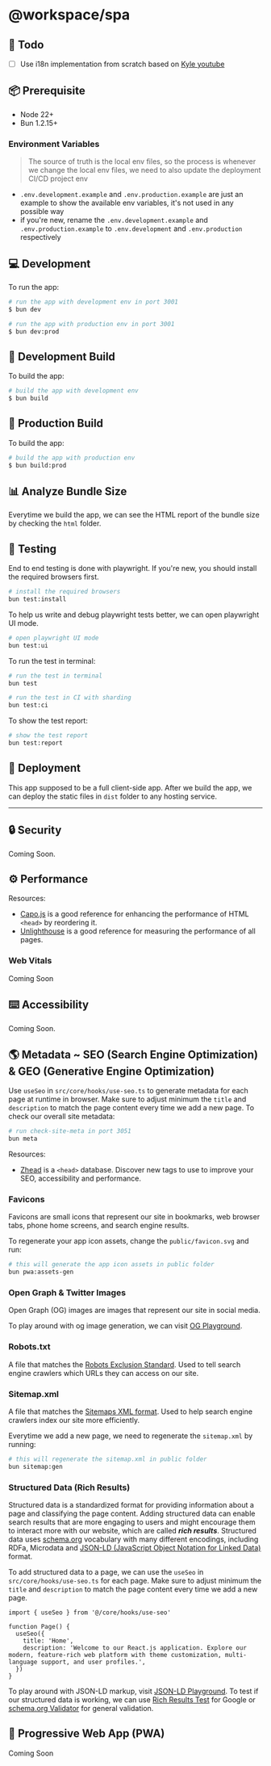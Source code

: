 # @workspace/spa

## 🎯 Todo

- [ ] Use i18n implementation from scratch based on [Kyle youtube](https://www.youtube.com/watch?v=VbZVx13b2oY&t=1160s)

## 📦 Prerequisite

- Node 22+
- Bun 1.2.15+

### Environment Variables

> The source of truth is the local env files, so the process is whenever we change the local env files, we need to also update the deployment CI/CD project env

- `.env.development.example` and `.env.production.example` are just an example to show the available env variables, it's not used in any possible way
- if you're new, rename the `.env.development.example` and `.env.production.example` to `.env.development` and `.env.production` respectively

## 💻 Development

To run the app:

```bash
# run the app with development env in port 3001
$ bun dev

# run the app with production env in port 3001
$ bun dev:prod
```

## 🔨 Development Build

To build the app:

```bash
# build the app with development env
$ bun build
```

## 🔨 Production Build

To build the app:

```bash
# build the app with production env
$ bun build:prod
```

## 📊 Analyze Bundle Size

Everytime we build the app, we can see the HTML report of the bundle size by checking the `html` folder.

## 🧪 Testing

End to end testing is done with playwright. If you're new, you should install the required browsers first.

```bash
# install the required browsers
bun test:install
```

To help us write and debug playwright tests better, we can open playwright UI mode.

```bash
# open playwright UI mode
bun test:ui
```

To run the test in terminal:

```bash
# run the test in terminal
bun test

# run the test in CI with sharding
bun test:ci
```

To show the test report:

```bash
# show the test report
bun test:report
```

## 🚀 Deployment

This app supposed to be a full client-side app. After we build the app, we can deploy the static files in `dist` folder to any hosting service.

---

## 🔒 Security

Coming Soon.

## ⚙️ Performance

Resources:

- [Capo.js](https://rviscomi.github.io/capo.js/) is a good reference for enhancing the performance of HTML `<head>` by reordering it.
- [Unlighthouse](https://unlighthouse.dev/) is a good reference for measuring the performance of all pages.

### Web Vitals

Coming Soon

## ⌨️ Accessibility

Coming Soon.

## 🌎 Metadata ~ SEO (Search Engine Optimization) & GEO (Generative Engine Optimization)

Use `useSeo` in `src/core/hooks/use-seo.ts` to generate metadata for each page at runtime in browser. Make sure to adjust minimum the `title` and `description` to match the page content every time we add a new page. To check our overall site metadata:

```bash
# run check-site-meta in port 3051
bun meta
```

Resources:

- [Zhead](https://zhead.dev/) is a `<head>` database. Discover new tags to use to improve your SEO, accessibility and performance.

### Favicons

Favicons are small icons that represent our site in bookmarks, web browser tabs, phone home screens, and search engine results.

To regenerate your app icon assets, change the `public/favicon.svg` and run:

```bash
# this will generate the app icon assets in public folder
bun pwa:assets-gen
```

### Open Graph & Twitter Images

Open Graph (OG) images are images that represent our site in social media.

To play around with og image generation, we can visit [OG Playground](https://og-playground.vercel.app/).

### Robots.txt

A file that matches the [Robots Exclusion Standard](https://en.wikipedia.org/wiki/Robots.txt#Standard). Used to tell search engine crawlers which URLs they can access on our site.

### Sitemap.xml

A file that matches the [Sitemaps XML format](https://www.sitemaps.org/protocol.html). Used to help search engine crawlers index our site more efficiently.

Everytime we add a new page, we need to regenerate the `sitemap.xml` by running:

```bash
# this will regenerate the sitemap.xml in public folder
bun sitemap:gen
```

### Structured Data (Rich Results)

Structured data is a standardized format for providing information about a page and classifying the page content. Adding structured data can enable search results that are more engaging to users and might encourage them to interact more with our website, which are called **_rich results_**. Structured data uses [schema.org](https://schema.org/) vocabulary with many different encodings, including RDFa, Microdata and [JSON-LD (JavaScript Object Notation for Linked Data)](https://json-ld.org/) format.

To add structured data to a page, we can use the `useSeo` in `src/core/hooks/use-seo.ts` for each page. Make sure to adjust minimum the `title` and `description` to match the page content every time we add a new page.

```tsx
import { useSeo } from '@/core/hooks/use-seo'

function Page() {
  useSeo({
    title: 'Home',
    description: 'Welcome to our React.js application. Explore our modern, feature-rich web platform with theme customization, multi-language support, and user profiles.',
  })
}
```

To play around with JSON-LD markup, visit [JSON-LD Playground](https://json-ld.org/playground/). To test if our structured data is working, we can use [Rich Results Test](https://search.google.com/test/rich-results) for Google or [schema.org Validator](https://validator.schema.org/) for general validation.

## 📱 Progressive Web App (PWA)

Coming Soon
